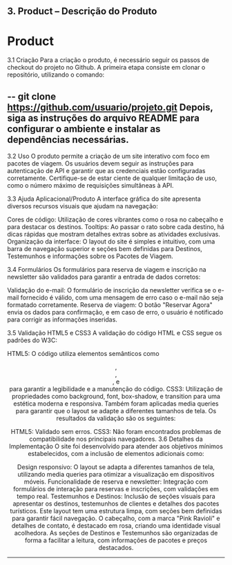 ## 3. Product – Descrição do Produto

# Product
3.1 Criação
Para a criação o produto, é necessário seguir os passos de checkout do projeto no Github. A primeira etapa consiste em clonar o repositório, utilizando o comando:

--
git clone https://github.com/usuario/projeto.git
Depois, siga as instruções do arquivo README para configurar o ambiente e instalar as dependências necessárias.
--

3.2 Uso
O produto permite a criação de um site interativo com foco em pacotes de viagem. Os usuários devem seguir as instruções para autenticação de API e garantir que as credenciais estão configuradas corretamente. Certifique-se de estar ciente de qualquer limitação de uso, como o número máximo de requisições simultâneas à API.

3.3 Ajuda Aplicacional/Produto
A interface gráfica do site apresenta diversos recursos visuais que ajudam na navegação:

Cores de código: Utilização de cores vibrantes como o rosa no cabeçalho e para destacar os destinos.
Tooltips: Ao passar o rato sobre cada destino, há dicas rápidas que mostram detalhes extras sobre as atividades exclusivas.
Organização da interface: O layout do site é simples e intuitivo, com uma barra de navegação superior e seções bem definidas para Destinos, Testemunhos e informações sobre os Pacotes de Viagem.

3.4 Formulários
Os formulários para reserva de viagem e inscrição na newsletter são validados para garantir a entrada de dados corretos:

Validação do e-mail: O formulário de inscrição da newsletter verifica se o e-mail fornecido é válido, com uma mensagem de erro caso o e-mail não seja formatado corretamente.
Reserva de viagem: O botão "Reservar Agora" envia os dados para confirmação, e em caso de erro, o usuário é notificado para corrigir as informações inseridas.

3.5 Validação HTML5 e CSS3
A validação do código HTML e CSS segue os padrões do W3C:

HTML5: O código utiliza elementos semânticos como <header>, <nav>, <main>, e <footer> para garantir a legibilidade e a manutenção do código.
CSS3: Utilização de propriedades como background, font, box-shadow, e transition para uma estética moderna e responsiva. Também foram aplicadas media queries para garantir que o layout se adapte a diferentes tamanhos de tela.
Os resultados da validação são os seguintes:

HTML5: Validado sem erros.
CSS3: Não foram encontrados problemas de compatibilidade nos principais navegadores.
3.6 Detalhes da Implementação
O site foi desenvolvido para atender aos objetivos mínimos estabelecidos, com a inclusão de elementos adicionais como:

Design responsivo: O layout se adapta a diferentes tamanhos de tela, utilizando media queries para otimizar a visualização em dispositivos móveis.
Funcionalidade de reserva e newsletter: Integração com formulários de interação para reservas e inscrições, com validações em tempo real.
Testemunhos e Destinos: Inclusão de seções visuais para apresentar os destinos, testemunhos de clientes e detalhes dos pacotes turísticos.
Este layout tem uma estrutura limpa, com seções bem definidas para garantir fácil navegação. O cabeçalho, com a marca "Pink Ravioli" e detalhes de contato, é destacado em rosa, criando uma identidade visual acolhedora. As seções de Destinos e Testemunhos são organizadas de forma a facilitar a leitura, com informações de pacotes e preços destacados.

---